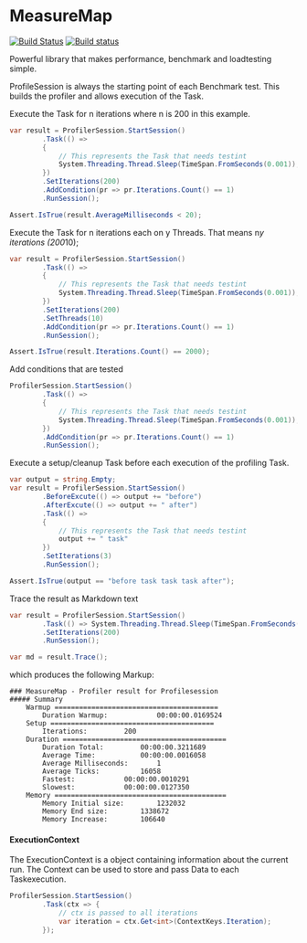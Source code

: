 # MeasureMap
[![Build Status](https://travis-ci.org/WickedFlame/MeasureMap.svg?branch=master)](https://travis-ci.org/WickedFlame/MeasureMap)
[![Build status](https://ci.appveyor.com/api/projects/status/x0u2yu08pq7xye9w/branch/master?svg=true)](https://ci.appveyor.com/project/chriswalpen/measuremap/branch/master)

Powerful library that makes performance, benchmark and loadtesting simple.

ProfileSession is always the starting point of each Benchmark test.
This builds the profiler and allows execution of the Task. 

Execute the Task for n iterations where n is 200 in this example.
```csharp
var result = ProfilerSession.StartSession()
		.Task(() => 
		{
			// This represents the Task that needs testint
			System.Threading.Thread.Sleep(TimeSpan.FromSeconds(0.001));
		})
		.SetIterations(200)
		.AddCondition(pr => pr.Iterations.Count() == 1)
		.RunSession();

Assert.IsTrue(result.AverageMilliseconds < 20);
```

Execute the Task for n iterations each on y Threads. That means n*y iterations (200*10);
```csharp
var result = ProfilerSession.StartSession()
		.Task(() => 
		{
			// This represents the Task that needs testint
			System.Threading.Thread.Sleep(TimeSpan.FromSeconds(0.001));
		})
		.SetIterations(200)
		.SetThreads(10)
		.AddCondition(pr => pr.Iterations.Count() == 1)
		.RunSession();

Assert.IsTrue(result.Iterations.Count() == 2000);
```

Add conditions that are tested
```csharp
ProfilerSession.StartSession()
		.Task(() => 
		{
			// This represents the Task that needs testint
			System.Threading.Thread.Sleep(TimeSpan.FromSeconds(0.001));
		})
		.AddCondition(pr => pr.Iterations.Count() == 1)
		.RunSession();
```

Execute a setup/cleanup Task before each execution of the profiling Task.
```csharp
var output = string.Empty;
var result = ProfilerSession.StartSession()
        .BeforeExcute(() => output += "before")
		.AfterExcute(() => output += " after")
		.Task(() => 
		{
			// This represents the Task that needs testint
			output += " task"
		})
		.SetIterations(3)
		.RunSession();

Assert.IsTrue(output == "before task task task after");
```

Trace the result as Markdown text
```csharp
var result = ProfilerSession.StartSession()
		.Task(() => System.Threading.Thread.Sleep(TimeSpan.FromSeconds(0.001)))
		.SetIterations(200)
		.RunSession();

var md = result.Trace();
```
which produces the following Markup:
```
### MeasureMap - Profiler result for Profilesession
##### Summary
	Warmup ========================================
		Duration Warmup:			00:00:00.0169524
	Setup ========================================
		Iterations:			200
	Duration ========================================
		Duration Total:			00:00:00.3211689
		Average Time:			00:00:00.0016058
		Average Milliseconds:		1
		Average Ticks:			16058
		Fastest:			00:00:00.0010291
		Slowest:			00:00:00.0127350
	Memory ==========================================
		Memory Initial size:		1232032
		Memory End size:		1338672
		Memory Increase:		106640
```

#### ExecutionContext
The ExecutionContext is a object containing information about the current run. The Context can be used to store and pass Data to each Taskexecution.
```csharp
ProfilerSession.StartSession()
		.Task(ctx => {
			// ctx is passed to all iterations
			var iteration = ctx.Get<int>(ContextKeys.Iteration);
		});
```